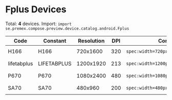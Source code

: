 # Fplus Devices

Total: **4** devices. Import: `import se.premex.compose.preview.device.catalog.android.Fplus`

| Code | Constant | Resolution | DPI | Compose Spec | Preview Usage |
|------|----------|------------|-----|-------------|---------------|
| H166 | H166 | 720x1600 | 320 | `spec:width=720px,height=1600px,dpi=320` | `@Preview(device = Fplus.H166)` |
| lifetabplus | LIFETABPLUS | 1200x1920 | 213 | `spec:width=1200px,height=1920px,dpi=213` | `@Preview(device = Fplus.LIFETABPLUS)` |
| P670 | P670 | 1080x2400 | 480 | `spec:width=1080px,height=2400px,dpi=480` | `@Preview(device = Fplus.P670)` |
| SA70 | SA70 | 480x960 | 200 | `spec:width=480px,height=960px,dpi=200` | `@Preview(device = Fplus.SA70)` |

<!-- Generated automatically. Do not edit manually. -->
